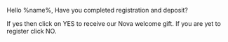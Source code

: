 Hello %name%\, 
Have you completed registration and deposit\?

If yes then click on YES to receive our Nova welcome gift\. If you are yet to register click NO\.
